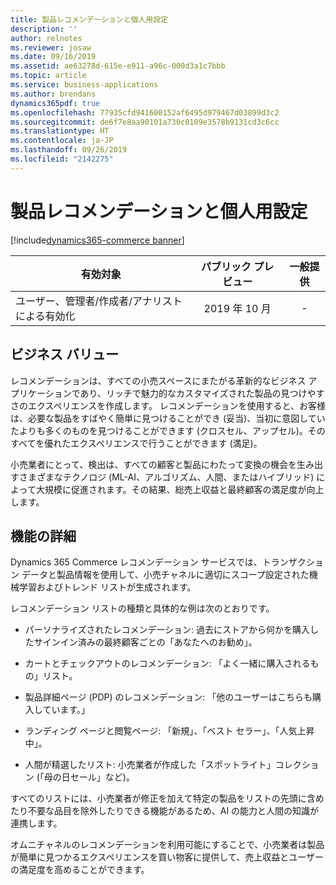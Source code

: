 ```yaml
---
title: 製品レコメンデーションと個人用設定
description: ''
author: relnotes
ms.reviewer: josaw
ms.date: 09/16/2019
ms.assetid: ae63278d-615e-e911-a96c-000d3a1c7bbb
ms.topic: article
ms.service: business-applications
ms.author: brendans
dynamics365pdf: true
ms.openlocfilehash: 77935cfd941600152af6495d979467d03899d3c2
ms.sourcegitcommit: de6f7e8aa90101a730c0109e3578b9131cd3c6cc
ms.translationtype: HT
ms.contentlocale: ja-JP
ms.lasthandoff: 09/26/2019
ms.locfileid: "2142275"
---
```

# <a name="product-recommendations-and-personalization"></a>製品レコメンデーションと個人用設定
[!include[dynamics365-commerce banner](../includes/dynamics365-commerce.md)]

| 有効対象    |  パブリック プレビュー | 一般提供 | 
| ---------- | :----------: |:----------: |
|ユーザー、管理者/作成者/アナリストによる有効化|2019 年 10 月| -|





## <a name="business-value"></a>ビジネス バリュー
<!-- bv start -->
レコメンデーションは、すべての小売スペースにまたがる革新的なビジネス アプリケーションであり、リッチで魅力的なカスタマイズされた製品の見つけやすさのエクスペリエンスを作成します。 レコメンデーションを使用すると、お客様は、必要な製品をすばやく簡単に見つけることができ (妥当)、当初に意図していたよりも多くのものを見つけることができます (クロスセル、アップセル)。そのすべてを優れたエクスペリエンスで行うことができます (満足)。

小売業者にとって、検出は、すべての顧客と製品にわたって変換の機会を生み出すさまざまなテクノロジ (ML-AI、アルゴリズム、人間、またはハイブリッド) によって大規模に促進されます。その結果、総売上収益と最終顧客の満足度が向上します。 
<!-- bv end -->



## <a name="feature-details"></a>機能の詳細
<!--feature detail start -->
Dynamics 365 Commerce レコメンデーション サービスでは、トランザクション データと製品情報を使用して、小売チャネルに適切にスコープ設定された機械学習およびトレンド リストが生成されます。

レコメンデーション リストの種類と具体的な例は次のとおりです。

-  パーソナライズされたレコメンデーション: 過去にストアから何かを購入したサインイン済みの最終顧客ごとの「あなたへのお勧め」。

-  カートとチェックアウトのレコメンデーション: 「よく一緒に購入されるもの」リスト。

-  製品詳細ページ (PDP) のレコメンデーション: 「他のユーザーはこちらも購入しています。」

-  ランディング ページと閲覧ページ: 「新規」、「ベスト セラー」、「人気上昇中」。

-  人間が精選したリスト: 小売業者が作成した「スポットライト」コレクション (「母の日セール」など)。

すべてのリストには、小売業者が修正を加えて特定の製品をリストの先頭に含めたり不要な品目を除外したりできる機能があるため、AI の能力と人間の知識が連携します。

オムニチャネルのレコメンデーションを利用可能にすることで、小売業者は製品が簡単に見つかるエクスペリエンスを買い物客に提供して、売上収益とユーザーの満足度を高めることができます。
<!--feature detail end -->











